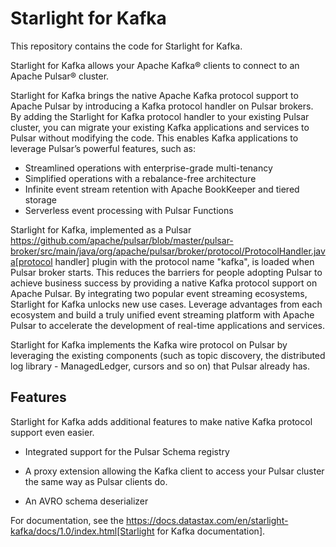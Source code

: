 # Starlight for Kafka

This repository contains the code for Starlight for Kafka.

Starlight for Kafka allows your Apache Kafka® clients to connect to an Apache Pulsar® cluster.

Starlight for Kafka brings the native Apache Kafka protocol support to Apache Pulsar by introducing a Kafka protocol handler on Pulsar brokers. By adding the Starlight for Kafka protocol handler to your existing Pulsar cluster, you can migrate your existing Kafka applications and services to Pulsar without modifying the code. This enables Kafka applications to leverage Pulsar’s powerful features, such as:

- Streamlined operations with enterprise-grade multi-tenancy
- Simplified operations with a rebalance-free architecture
- Infinite event stream retention with Apache BookKeeper and tiered storage
- Serverless event processing with Pulsar Functions

Starlight for Kafka, implemented as a Pulsar https://github.com/apache/pulsar/blob/master/pulsar-broker/src/main/java/org/apache/pulsar/broker/protocol/ProtocolHandler.java[protocol handler] plugin with the protocol name "kafka", is loaded when Pulsar broker starts. This reduces the barriers for people adopting Pulsar to achieve business success by providing a native Kafka protocol support on Apache Pulsar. By integrating two popular event streaming ecosystems, Starlight for Kafka unlocks new use cases. Leverage advantages from each ecosystem and build a truly unified event streaming platform with Apache Pulsar to accelerate the development of real-time applications and services.

Starlight for Kafka implements the Kafka wire protocol on Pulsar by leveraging the existing components (such as topic discovery, the distributed log library - ManagedLedger, cursors and so on) that Pulsar already has.

## Features

Starlight for Kafka adds additional features to make native Kafka protocol support even easier. 

* Integrated support for the Pulsar Schema registry

* A proxy extension allowing the Kafka client to access your Pulsar cluster the same way as Pulsar clients do. 

* An AVRO schema deserializer

For documentation, see the https://docs.datastax.com/en/starlight-kafka/docs/1.0/index.html[Starlight for Kafka documentation].



